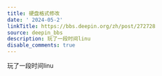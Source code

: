 ```yaml
---
title: 硬盘格式修改
date: ' 2024-05-2'
linkTitle: https://bbs.deepin.org/zh/post/272728
source: deepin_bbs
description: 玩了一段时间linu
disable_comments: true
---
```

玩了一段时间linu
